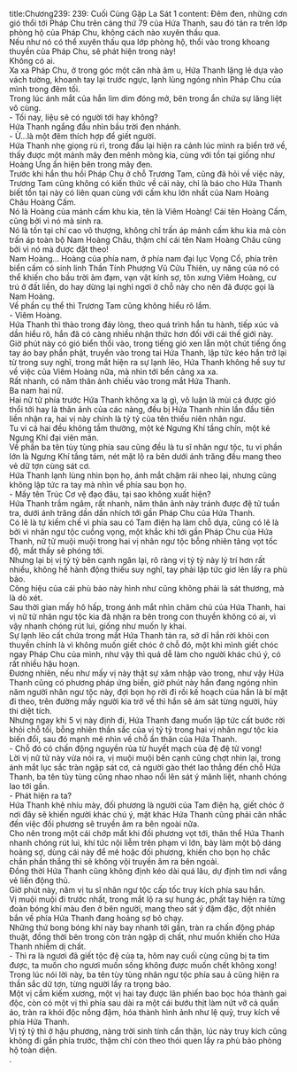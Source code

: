 title:Chương239: 239: Cuối Cùng Gặp La Sát 1
content:
Đêm đen, những cơn gió thổi tới Pháp Chu trên cảng thứ 79 của Hứa Thanh, sau đó tản ra trên lớp phòng hộ của Pháp Chu, không cách nào xuyên thấu qua.<br>Nếu như nó có thể xuyên thấu qua lớp phòng hộ, thổi vào trong khoang thuyền của Pháp Chu, sẽ phát hiện trong này!<br>Không có ai.<br>Xa xa Pháp Chu, ở trong góc một căn nhà âm u, Hứa Thanh lặng lẽ dựa vào vách tường, khoanh tay lại trước ngực, lạnh lùng ngóng nhìn Pháp Chu của mình trong đêm tối.<br>Trong lúc ánh mắt của hắn lim dim đóng mở, bên trong ẩn chứa sự lăng liệt vô cùng.<br>- Tối nay, liệu sẽ có người tới hay không?<br>Hứa Thanh ngẩng đầu nhìn bầu trời đen nhánh.<br>- Ừ…là một đêm thích hợp để giết người.<br>Hứa Thanh nhẹ giọng rù rì, trong đầu lại hiện ra cảnh lúc mình ra biển trở về, thấy được một mảnh mây đen mênh mông kia, cùng với tồn tại giống như Hoàng Ưng ẩn hiện bên trong mây đen.<br>Trước khi hắn thu hồi Pháp Chu ở chỗ Trương Tam, cũng đã hỏi về việc này, Trương Tam cũng không có kiến thức về cái này, chỉ là báo cho Hứa Thanh biết tồn tại này có liên quan cùng với cấm khu lớn nhất của Nam Hoàng Châu Hoàng Cấm.<br>Nó là Hoàng của mảnh cấm khu kia, tên là Viêm Hoàng! Cái tên Hoàng Cấm, cũng bởi vì nó mà sinh ra.<br>Nó là tồn tại chí cao vô thượng, không chỉ trấn áp mảnh cấm khu kia mà còn trấn áp toàn bộ Nam Hoàng Châu, thậm chí cái tên Nam Hoàng Châu cũng bởi vì nó mà được đặt theo!<br>Nam Hoàng… Hoàng của phía nam, ở phía nam đại lục Vọng Cổ, phía trên biển cấm có sinh linh Thần Tính Phượng Vũ Cửu Thiên, uy năng của nó có thể khiến cho bầu trời ảm đạm, vạn vật kính sợ, tôn xưng Viêm Hoàng, cư trú ở đất liền, do hay dừng lại nghỉ ngơi ở chỗ này cho nên đã được gọi là Nam Hoàng.<br>Về phần cụ thể thì Trương Tam cũng không hiểu rõ lắm.<br>- Viêm Hoàng.<br>Hứa Thanh thì thào trong đáy lòng, theo quá trình hắn tu hành, tiếp xúc và dần hiểu rõ, hắn đã có càng nhiều nhận thức hơn đối với cái thế giới này.<br>Giờ phút này có gió biển thổi vào, trong tiếng gió xen lẫn một chút tiếng ống tay áo bay phần phật, truyền vào trong tai Hứa Thanh, lập tức kéo hắn trở lại từ trong suy nghĩ, trong mắt hiện ra sự lạnh lẽo, Hứa Thanh không hề suy tư về việc của Viêm Hoàng nữa, mà nhìn tới bến cảng xa xa.<br>Rất nhanh, có năm thân ảnh chiếu vào trong mắt Hứa Thanh.<br>Ba nam hai nữ.<br>Hai nữ tử phía trước Hứa Thanh không xa lạ gì, vô luận là mùi cá được gió thổi tới hay là thân ảnh của các nàng, đều bị Hứa Thanh nhìn lần đầu tiên liền nhận ra, hai vị này chính là tỷ tỷ của tên thiếu niên nhân ngư.<br>Tu vi cả hai đều không tầm thường, một kẻ Ngưng Khí tầng chín, một kẻ Ngưng Khí đại viên mãn.<br>Về phần ba tên tùy tùng phía sau cũng đều là tu sĩ nhân ngư tộc, tu vi phần lớn là Ngưng Khí tầng tám, nét mặt lộ ra bên dưới ánh trăng đều mang theo vẻ dữ tợn cùng sát cơ.<br>Hứa Thanh lạnh lùng nhìn bọn họ, ánh mắt chậm rãi nheo lại, nhưng cũng không lập tức ra tay mà nhìn về phía sau bọn họ.<br>- Mấy tên Trúc Cơ vệ đạo đâu, tại sao không xuất hiện?<br>Hứa Thanh trầm ngâm, rất nhanh, năm thân ảnh này tránh được đệ tử tuần tra, dưới ánh trăng dần dần nhích tới gần Pháp Chu của Hứa Thanh.<br>Có lẽ là tự kiềm chế vì phía sau có Tam điện hạ làm chỗ dựa, cũng có lẽ là bởi vì nhân ngư tộc cuồng vọng, một khắc khi tới gần Pháp Chu của Hứa Thanh, nữ tử muội muội trong hai vị nhân ngư tộc bỗng nhiên tăng vọt tốc độ, mắt thấy sẽ phóng tới.<br>Nhưng lại bị vị tỷ tỷ bên cạnh ngăn lại, rõ ràng vị tỷ tỷ này lý trí hơn rất nhiều, không hề hành động thiếu suy nghĩ, tay phải lập tức giơ lên lấy ra phù bảo.<br>Công hiệu của cái phù bảo này hình như cũng không phải là sát thương, mà là dò xét.<br>Sau thời gian mấy hô hấp, trong ánh mắt nhìn chăm chú của Hứa Thanh, hai vị nữ tử nhân ngư tộc kia đã nhận ra bên trong con thuyền không có ai, vì vậy nhanh chóng rút lui, giống như muốn ly khai.<br>Sự lạnh lẽo cất chứa trong mắt Hứa Thanh tản ra, sở dĩ hắn rời khỏi con thuyền chính là vì không muốn giết chóc ở chỗ đó, một khi mình giết chóc ngay Pháp Chu của mình, như vậy thì quá dễ làm cho người khác chú ý, có rất nhiều hậu hoạn.<br>Đương nhiên, nếu như mấy vị này thật sự xâm nhập vào trong, như vậy Hứa Thanh cũng có phương pháp ứng biến, giờ phút này hắn đang ngóng nhìn năm người nhân ngư tộc này, đợi bọn họ rời đi rồi kế hoạch của hắn là bí mật đi theo, trên đường mấy người kia trở về thì hắn sẽ ám sát từng người, hủy thi diệt tích.<br>Nhưng ngay khi 5 vị này định đi, Hứa Thanh đang muốn lập tức cất bước rời khỏi chỗ tối, bỗng nhiên thần sắc của vị tỷ tỷ trong hai vị nhân ngư tộc kia biến đổi, sau đó mạnh mẽ nhìn về chỗ ẩn thân của Hứa Thanh.<br>- Chỗ đó có chấn động nguyền rủa từ huyết mạch của đệ đệ tử vong!<br>Lời vị nữ tử này vừa nói ra, vị muội muội bên cạnh cũng chợt nhìn lại, trong ánh mắt lục sắc tràn ngập sát cơ, cả người gào thét lao thẳng đến chỗ Hứa Thanh, ba tên tùy tùng cũng nhao nhao nổi lên sát ý mãnh liệt, nhanh chóng lao tới gần.<br>- Phát hiện ra ta?<br>Hứa Thanh khẽ nhíu mày, đối phương là người của Tam điện hạ, giết chóc ở nơi đây sẽ khiến người khác chú ý, mặt khác Hứa Thanh cũng phải cân nhắc đến việc đối phương sẽ truyền âm ra bên ngoài nữa.<br>Cho nên trong một cái chớp mắt khi đối phương vọt tới, thân thể Hứa Thanh nhanh chóng rút lui, khí tức nội liễm trên phạm vi lớn, bày làm một bộ dáng hoảng sợ, dùng cái này để mê hoặc đối phương, khiến cho bọn họ chắc chắn phần thắng thì sẽ không vội truyền âm ra bên ngoài.<br>Đồng thời Hứa Thanh cũng không định kéo dài quá lâu, dự định tìm nơi vắng vẻ liền động thủ.<br>Giờ phút này, năm vị tu sĩ nhân ngư tộc cấp tốc truy kích phía sau hắn.<br>Vị muội muội đi trước nhất, trong mắt lộ ra sự hung ác, phất tay hiện ra từng đoàn bóng khí màu đen ở bên người, mang theo sát ý đậm đặc, đột nhiên bắn về phía Hứa Thanh đang hoảng sợ bỏ chạy.<br>Những thứ bong bóng khí này bay nhanh tới gần, tràn ra chấn động pháp thuật, đồng thời bên trong còn tràn ngập dị chất, như muốn khiến cho Hứa Thanh nhiễm dị chất.<br>- Thì ra là ngươi đã giết tộc đệ của ta, hôm nay cuối cùng cũng bị ta tìm được, ta muốn cho ngươi muốn sống không được muốn chết không xong!<br>Trong lúc nói lời này, ba tên tùy tùng nhân ngư tộc phía sau ả cũng hiện ra thần sắc dữ tợn, từng người lấy ra trọng bảo.<br>Một vị cầm kiếm xương, một vị hai tay được lân phiến bao bọc hóa thành gai độc, còn có một vị thì phía sau dài ra một cái bướu thịt làm nứt vỡ cả quần áo, tràn ra khói độc nồng đậm, hóa thành hình ảnh như lệ quỷ, truy kích về phía Hứa Thanh.<br>Vị tỷ tỷ thì ở hậu phương, nàng trời sinh tính cẩn thận, lúc này truy kích cũng không đi gần phía trước, thậm chí còn theo thói quen lấy ra phù bảo phòng hộ toàn diện.<br>.<br>